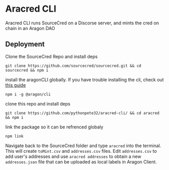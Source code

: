 # Aracred CLI

Aracred CLI runs SourceCred on a Discorse server, and mints the cred on chain in an Aragon DAO

## Deployment

Clone the SourceCred Repo and install deps

```
git clone https://github.com/sourcecred/sourcecred.git && cd sourcecred && npm i
```

install the aragonCLI globally. If you have trouble installing the cli, check out [this guide](https://hack.aragon.org/docs/guides-faq)

```
npm i -g @aragon/cli
```

clone this repo and install deps

```
git clone https://github.com/pythonpete32/aracred-cli/ && cd aracred && npm i
```

link the package so it can be refrenced globaly

```
npm link
```

Navigate back to the SourceCred folder and type `aracred` into the terminal. This will create `toMint.csv` and `addresses.csv` files. Edit `addresses.csv` to add user's addresses and use `aracred addresses` to obtain a new `addresses.json` file that can be uploaded as local labels in Aragon Client.
